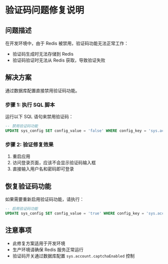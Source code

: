 # 验证码问题修复说明

## 问题描述
在开发环境中，由于 Redis 被禁用，验证码功能无法正常工作：
- 验证码生成时无法存储到 Redis
- 验证码验证时无法从 Redis 获取，导致验证失败

## 解决方案
通过数据库配置直接禁用验证码功能。

### 步骤 1: 执行 SQL 脚本
运行以下 SQL 语句来禁用验证码：

```sql
-- 禁用验证码功能
UPDATE sys_config SET config_value = 'false' WHERE config_key = 'sys.account.captchaEnabled';
```

### 步骤 2: 验证修复效果
1. 重启应用
2. 访问登录页面，应该不会显示验证码输入框
3. 直接输入用户名和密码即可登录

## 恢复验证码功能
如果需要重新启用验证码功能，请执行：

```sql
-- 启用验证码功能
UPDATE sys_config SET config_value = 'true' WHERE config_key = 'sys.account.captchaEnabled';
```

## 注意事项
- 此修复方案适用于开发环境
- 生产环境请确保 Redis 服务正常运行
- 验证码开关通过数据库配置 `sys.account.captchaEnabled` 控制 